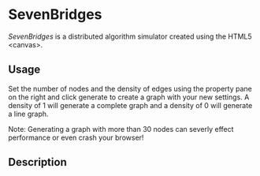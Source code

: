 # SevenBridges
*SevenBridges* is a distributed algorithm simulator created using the HTML5 \<canvas\>. 

## Usage
Set the number of nodes and the density of edges using the property pane on the right and click generate to create a graph with your new settings. A density of 1 will generate a complete graph and a density of 0 will generate a line graph.

Note: Generating a graph with more than 30 nodes can severly effect performance or even crash your browser!

## Description

